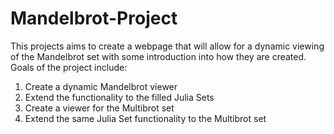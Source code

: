 # Mandelbrot-Project
This projects aims to create a webpage that will allow for a dynamic viewing of the Mandelbrot set with some introduction into how they are created. 
Goals of the project include:
1. Create a dynamic Mandelbrot viewer
2. Extend the functionality to the filled Julia Sets
3. Create a viewer for the Multibrot set
4. Extend the same Julia Set functionality to the Multibrot set
